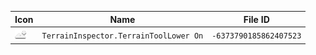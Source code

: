 | Icon | Name | File ID |
| ---  | ---  | ---     |
| ![](TerrainInspector.TerrainToolLower%20On.png) | `TerrainInspector.TerrainToolLower On` | `-6373790185862407523` |
